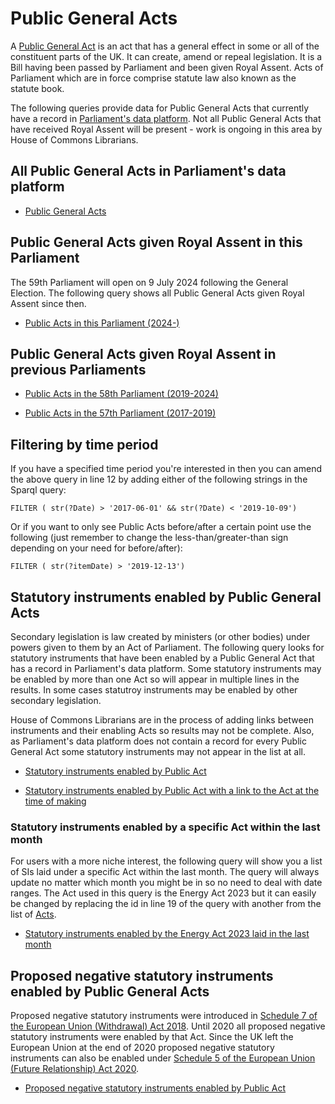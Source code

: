 # Public General Acts

A [Public General Act](https://ukparliament.github.io/ontologies/legislation/legislation-ontology.html) is an act that has a general effect in some or all of the constituent parts of the UK. It can create, amend or repeal legislation. It is a Bill having been passed by Parliament and been given Royal Assent. Acts of Parliament which are in force comprise statute law also known as the statute book. 

The following queries provide data for Public General Acts that currently have a record in [Parliament's data platform](https://api.parliament.uk). Not all Public General Acts that have received Royal Assent will be present - work is ongoing in this area by House of Commons Librarians.

## All Public General Acts in Parliament's data platform

* [Public General Acts](https://api.parliament.uk/s/b63e538f)


## Public General Acts given Royal Assent in this Parliament

The 59th Parliament will open on 9 July 2024 following the General Election. The following query shows all Public General Acts given Royal Assent since then. 

* [Public Acts in this Parliament (2024-)](https://api.parliament.uk/s/d416d387)

## Public General Acts given Royal Assent in previous Parliaments

* [Public Acts in the 58th Parliament (2019-2024)](https://api.parliament.uk/s/0158151c)

* [Public Acts in the 57th Parliament (2017-2019)](https://api.parliament.uk/s/3d1570ca)


## Filtering by time period

If you have a specified time period you're interested in then you can amend the above query in line 12 by adding either of the following strings in the Sparql query:

    FILTER ( str(?Date) > '2017-06-01' && str(?Date) < '2019-10-09') 

Or if you want to only see Public Acts before/after a certain point use the following (just remember to change the less-than/greater-than sign depending on your need for before/after):

    FILTER ( str(?itemDate) > '2019-12-13')
	
## Statutory instruments enabled by Public General Acts  

Secondary legislation is law created by ministers (or other bodies) under powers given to them by an Act of Parliament. The following query looks for statutory instruments that have been enabled by a Public General Act that has a record in Parliament's data platform. Some statutory instruments may be enabled by more than one Act so will appear in multiple lines in the results. In some cases statutroy instruments may be enabled by other secondary legislation.

House of Commons Librarians are in the process of adding links between instruments and their enabling Acts so results may not be complete. Also, as Parliament's data platform does not contain a record for every Public General Act some statutory instruments may not appear in the list at all. 

* [Statutory instruments enabled by Public Act](https://api.parliament.uk/s/507c0eb2)

* [Statutory instruments enabled by Public Act with a link to the Act at the time of making](https://api.parliament.uk/s/99a4b370)

### Statutory instruments enabled by a specific Act within the last month

For users with a more niche interest, the following query will show you a list of SIs laid under a specific Act within the last month. The query will always update no matter which month you might be in so no need to deal with date ranges. The Act used in this query is the Energy Act 2023 but it can easily be changed by replacing the id in line 19 of the query with another from the list of [Acts](https://api.parliament.uk/s/b63e538f).

* [Statutory instruments enabled by the Energy Act 2023 laid in the last month](https://shortener120181217063232.azurewebsites.net/s/17368b5c) 

## Proposed negative statutory instruments enabled by Public General Acts

Proposed negative statutory instruments were introduced in [Schedule 7 of the European Union (Withdrawal) Act 2018](https://www.legislation.gov.uk/ukpga/2018/16/schedule/7/enacted). Until 2020 all proposed negative statutory instruments were enabled by that Act. Since the UK left the European Union at the end of 2020 proposed negative statutory instruments can also be enabled under [Schedule 5 of the European Union (Future Relationship) Act 2020](https://www.legislation.gov.uk/ukpga/2020/29/schedule/5).

* [Proposed negative statutory instruments enabled by Public Act](https://api.parliament.uk/s/500f823d) 
